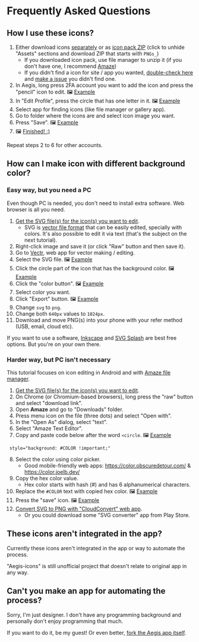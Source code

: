 # Frequently Asked Questions

## How I use these icons?

1. Either download icons [separately](/PNG) or as [icon pack ZIP](../../releases/latest) (click to unhide "Assets" sections and download ZIP that starts with `PNGs_`)
   - If you downloaded icon pack, use file manager to unzip it (if you don't have one, I recommend [Amaze](https://github.com/TeamAmaze/AmazeFileManager/blob/master/README.md))
   - If you didn't find a icon for site / app you wanted, [double-check here](full_preview.md) and [make a issue](https://github.com/krisu5/aegis-icons/issues) you didn't find one.
2. In Aegis, long press 2FA account you want to add the icon and press the "pencil" icon to edit. 🖼 [Example](https://user-images.githubusercontent.com/3540275/80872785-e875dc80-8cbc-11ea-8451-0fff3ed4565f.png)
3. In "Edit Profile", press the circle that has one letter in it. 🖼 [Example](https://user-images.githubusercontent.com/3540275/80872798-f9bee900-8cbc-11ea-9a7d-c0f94a675044.png)
4. Select app for finding icons (like file manager or gallery app).
5. Go to folder where the icons are and select icon image you want.
6. Press "Save". 🖼 [Example](https://user-images.githubusercontent.com/3540275/80872809-08a59b80-8cbd-11ea-88cf-39c932fc4710.png)
7. 🖼 [Finished! :)](https://user-images.githubusercontent.com/3540275/80872810-093e3200-8cbd-11ea-9615-9a343ccb7756.png)

Repeat steps 2 to 6 for other accounts.

## How can I make icon with different background color?

### Easy way, but you need a PC

Even though PC is needed, you don't need to install extra software. Web browser is all you need.

1. [Get the SVG file(s) for the icon(s) you want to edit](/SVG).
	- SVG is [vector file format](https://simple.wikipedia.org/wiki/Vector_graphics) that can  be easily edited, specially with colors. It's also possible to edit it via text (that's the subject on the next tutorial).
2. Right-click image and save it (or click "Raw" button and then save it).
3. Go to [Vectr](https://vectr.com/new), web app for vector making / editing.
4. Select the SVG file. 🖼 [Example](https://user-images.githubusercontent.com/3540275/81182238-34bf6600-8fb6-11ea-958c-05d1bf46ce7f.png)
5. Click the circle part of the icon that has the background color. 🖼 [Example](https://user-images.githubusercontent.com/3540275/81182240-35f09300-8fb6-11ea-975f-48a84888714e.png)
6. Click the "color button". 🖼 [Example](https://user-images.githubusercontent.com/3540275/81182244-36892980-8fb6-11ea-8b8c-8702bda5ec09.png)
7. Select color you want.
8. Click "Export" button. 🖼 [Example](https://user-images.githubusercontent.com/3540275/81184942-a947d400-8fb9-11ea-9a62-194430b7f6e4.png)
9. Change `svg` to `png`.
10. Change both `640px` values to `1024px`.
11. Download and move PNG(s) into your phone with your refer method (USB, email, cloud etc).

If you want to use a software, [Inkscape](https://inkscape.org/) and [SVG Splash](https://www.svgsplash.com/) are best free options. But you're on your own there.

### Harder way, but PC isn't necessary

This tutorial focuses on icon editing in Android and with [Amaze file manager](https://github.com/TeamAmaze/AmazeFileManager/blob/master/README.md).

1. [Get the SVG file(s) for the icon(s) you want to edit](/SVG).
2. On Chrome (or Chromium-based browsers), long press the "raw" button and select "download link".
3. Open **Amaze** and go to "Downloads" folder.
4. Press menu icon on the file (three dots) and select "Open with".
5. In the "Open As" dialog, select "text".
6. Select "Amaze Text Editor".
7. Copy and paste code below after the word `<circle`. 🖼 [Example](https://user-images.githubusercontent.com/3540275/85229338-ca417880-b3f1-11ea-9bd3-8e4fe3e12c8c.png)
```
 style="background: #COLOR !important;"
```
8. Select the color using color picker.
   - Good mobile-friendly web apps: https://color.obscuredetour.com/ & https://color.joelb.dev/
9. Copy the hex color value.
   - Hex color starts with hash (#) and has 6 alphanumerical characters.
10. Replace the `#COLOR` text with copied hex color. 🖼 [Example](https://user-images.githubusercontent.com/3540275/85229339-cada0f00-b3f1-11ea-8af9-82c5f85472dc.png)
11. Press the "save" icon. 🖼 [Example](https://user-images.githubusercontent.com/3540275/85229340-cc0b3c00-b3f1-11ea-9f35-9b99394e7e2c.png)
12. [Convert SVG to PNG with "CloudConvert" web app](https://cloudconvert.com/svg-to-png).
	- Or you could download some "SVG converter" app from Play Store.

## These icons aren't integrated in the app?

Currently these icons aren't integrated in the app or way to automate the process.

"Aegis-icons" is still unofficial project that doesn't relate to original app in any way.

## Can't you make an app for automating the process?

Sorry, I'm just designer. I don't have any programming background and personally don't enjoy programming that much.

If you want to do it, be my guest! Or even better, [fork the Aegis app itself](https://github.com/beemdevelopment/Aegis).

